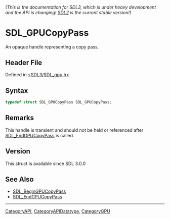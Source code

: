 ###### (This is the documentation for SDL3, which is under heavy development and the API is changing! [SDL2](https://wiki.libsdl.org/SDL2/) is the current stable version!)
# SDL_GPUCopyPass

An opaque handle representing a copy pass.

## Header File

Defined in [<SDL3/SDL_gpu.h>](https://github.com/libsdl-org/SDL/blob/main/include/SDL3/SDL_gpu.h)

## Syntax

```c
typedef struct SDL_GPUCopyPass SDL_GPUCopyPass;
```

## Remarks

This handle is transient and should not be held or referenced after
[SDL_EndGPUCopyPass](SDL_EndGPUCopyPass) is called.

## Version

This struct is available since SDL 3.0.0

## See Also

- [SDL_BeginGPUCopyPass](SDL_BeginGPUCopyPass)
- [SDL_EndGPUCopyPass](SDL_EndGPUCopyPass)

----
[CategoryAPI](CategoryAPI), [CategoryAPIDatatype](CategoryAPIDatatype), [CategoryGPU](CategoryGPU)

